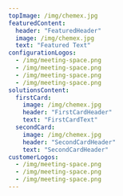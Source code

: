 ```yaml
---
topImage: /img/chemex.jpg
featuredContent:
  header: "FeaturedHeader"
  image: /img/chemex.jpg
  text: "Featured Text"
configurationLogos:
  - /img/meeting-space.png
  - /img/meeting-space.png
  - /img/meeting-space.png
  - /img/meeting-space.png
solutionsContent:
  firstCard:
    image: /img/chemex.jpg
    header: "FirstCardHeader"
    text: "FirstCardText"
  secondCard:
    image: /img/chemex.jpg
    header: "SecondCardHeader"
    text: "SecondCardHeader"
customerLogos:
  - /img/meeting-space.png
  - /img/meeting-space.png
  - /img/meeting-space.png
---
```

